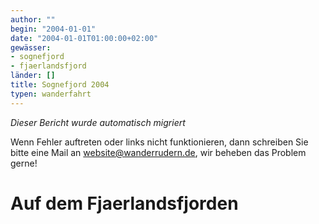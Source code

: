 ```yaml
---
author: ""
begin: "2004-01-01"
date: "2004-01-01T01:00:00+02:00"
gewässer:
- sognefjord
- fjaerlandsfjord
länder: []
title: Sognefjord 2004
typen: wanderfahrt
---
```



*Dieser Bericht wurde automatisch migriert*

Wenn Fehler auftreten oder links nicht funktionieren, dann schreiben Sie bitte eine Mail an website@wanderrudern.de, wir beheben das Problem gerne!



# Auf dem Fjaerlandsfjorden


